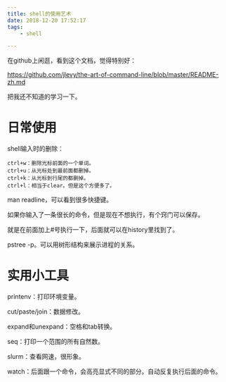 ```yaml
---
title: shell的使用艺术
date: 2018-12-20 17:52:17
tags:
	- shell

---
```




在github上闲逛，看到这个文档，觉得特别好：

https://github.com/jlevy/the-art-of-command-line/blob/master/README-zh.md

把我还不知道的学习一下。

# 日常使用

shell输入时的删除：

```
ctrl+w：删除光标前面的一个单词。
ctrl+u：从光标处到最前面都删掉。
ctrl+k：从光标到行尾的都删掉。
ctrl+l：相当于clear。但是这个方便多了。
```

man readline，可以看到很多快捷键。



如果你输入了一条很长的命令，但是现在不想执行，有个窍门可以保存。

就是在前面加上#号执行一下，后面就可以在history里找到了。

pstree -p。可以用树形结构来展示进程的关系。



# 实用小工具

printenv：打印环境变量。

cut/paste/join：数据修改。

expand和unexpand：空格和tab转换。

seq：打印一个范围的所有自然数。

slurm：查看网速，很形象。

watch：后面跟一个命令，会高亮显式不同的部分。自动反复执行后面的命令。





